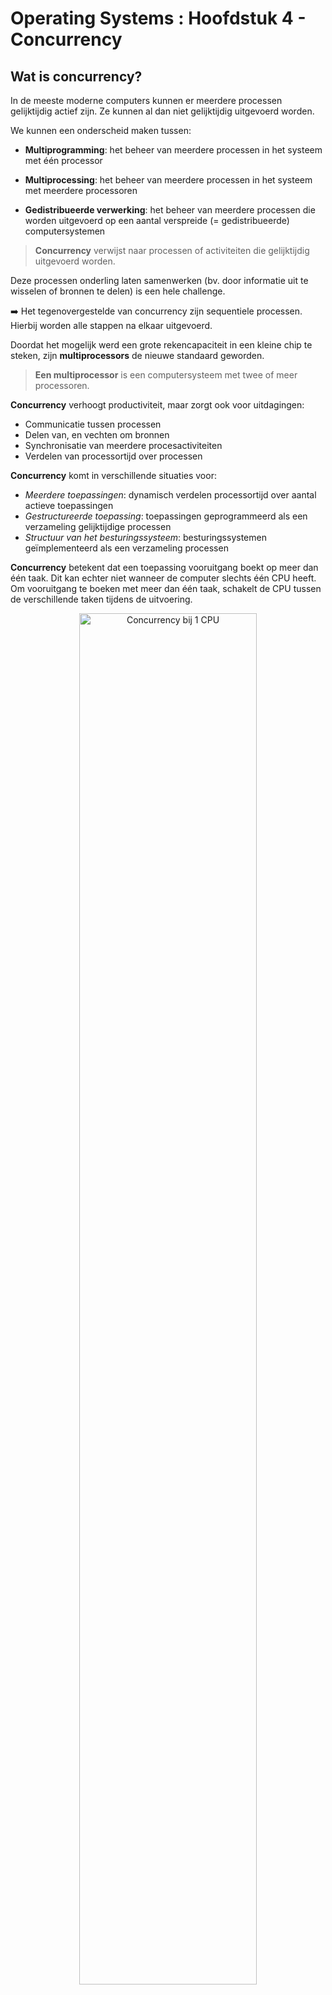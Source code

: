 # Operating Systems : Hoofdstuk 4 - Concurrency

## Wat is concurrency?

In de meeste moderne computers kunnen er meerdere processen gelijktijdig actief zijn. Ze kunnen al dan niet gelijktijdig uitgevoerd worden. 

We kunnen een onderscheid maken tussen:

- **Multiprogramming**: het beheer van meerdere processen in het systeem met één processor

- **Multiprocessing**: het beheer van meerdere processen in het systeem met meerdere processoren

- **Gedistribueerde verwerking**: het beheer van meerdere processen die worden uitgevoerd op een aantal verspreide (= gedistribueerde) computersystemen

> **Concurrency** verwijst naar processen of activiteiten die gelijktijdig uitgevoerd worden. 

Deze processen onderling laten samenwerken (bv. door informatie uit te wisselen of bronnen te delen) is een hele challenge. 

:arrow_right: Het tegenovergestelde van concurrency zijn sequentiele processen. Hierbij worden alle stappen na elkaar uitgevoerd.

Doordat het mogelijk werd een grote rekencapaciteit in een kleine chip te steken, zijn **multiprocessors** de nieuwe standaard geworden. 

> **Een multiprocessor** is een computersysteem met twee of meer processoren. 

**Concurrency** verhoogt productiviteit, maar zorgt ook voor uitdagingen:
- Communicatie tussen processen
- Delen van, en vechten om bronnen
- Synchronisatie van meerdere procesactiviteiten
- Verdelen van processortijd over processen

**Concurrency** komt in verschillende situaties voor:

- *Meerdere toepassingen*: dynamisch verdelen processortijd over aantal actieve toepassingen
- *Gestructureerde toepassing*: toepassingen geprogrammeerd als een verzameling gelijktijdige processen
- *Structuur van het besturingssysteem*: besturingssystemen geïmplementeerd als een verzameling processen

**Concurrency** betekent dat een toepassing vooruitgang boekt op meer dan één taak. Dit kan echter niet wanneer de computer slechts één CPU heeft. Om vooruitgang te boeken met meer dan één taak, schakelt de CPU tussen de verschillende taken tijdens de uitvoering.

<p align='center'><img src='src/concurrency_bij_1_cpu' alt='Concurrency bij 1 CPU' width='75%'></p>

### Parallel Execution

> **Parallel Execution of parallele uitvoering** treedt op wanneer een computer meer dan één CPU of CPU-kern heeft en tegelijkertijd voortgang boekt op meer dan één taak. 

> [!important]
> Parallel Execution is niet hetzelfde als parallellisme!.

<p align='center'><img src='src/parallel_execution.png' alt='Parallel Execution' width='75%'></p>

### Parallel Concurrent Execution

> Bij **Parallel Concurrent Execution** worden de taken verdeeld over verschillende CPU's. De taken op dezelfde CPU worden gelijktijdig uitgevoerd, terwijl de taken op verschillende CPU's parallel worden uitgevoerd.

<p align='center'><img src='src/parallel_concurrent_execution.png' alt='Parallel Concurrent Execution' width='75%'></p>

### Parallellisme

> **Parallellisme** betekent dat de toepassing zijn werk opsplits in kleinere subtaken die parallel kunnen verwerkt worden.

Om echte parallellisme te bereiken moet een toepassing meer dan 1 subtaak hebben die wordt uitgevoerd, en elke subtaak moet op afzonderelijke CPU's / CPU-cores / GPU-cores draaien.

<p align='center'><img src='src/parallellisme.png' alt='Parallellisme' width='75%'></p>

## Wederzijdse uitsluiting (mutual exclusion)

Processen die gelijktijdig gebruik willen maken van gedeelde computerbronnen (gemeenschappelijk RAM geheugen aanspreken), kan voor conflicten en inconsistensies zorgen.

> **Een kritieke sectie** zijn de instructies (code) voor het aanspreken van die gedeelde bronnen (bijvoorbeeld lezen of schrijven naar gemeenschappelijke data).

> **Wederzijdse uitsluiting** is een term uit de informatica waarmee de eis bedoeld wordt dat wanneer een proces zich in een kritieke sectie bevindt en er gebruikgemaakt wordt van gedeelde bronnen, er geen andere processen zijn die zich ook in een kritieke sectie bevinden waarbij dezelfde bronnen worden gebruikt. 

Het regelen van toegang tot gedeelde bronnen is een belangrijk probleem in de computerwetenschappen. 

### Voorbeeld - Wederzijdse uitsluiting

- Stel we hebben een *globale variabel* **getal** (geheel getal) 

- 2 processen willen deze variabele aanpasse, via volgende instructies:
    1. Lees de huidige waarde van de variabele **getal** vanuit het geheugen
    2. Verhoog deze waarde met 1
    3. Schrijf de nieuwe waarde van **getal** weg naar het geheugen

- Als beide processen om beurt de instructies uitvoeren is er geen probleem, maar wat als het eerste proces onderbroken wordt na het uitvoeren van de eerste instructie?
    - De variabele **getal** zal, afhankelijk van de volgende uitvoering verhoogd zijn met 1 of 2
    - Een oplossing is om 3 instructies te groeperen als *kritieke sectie*, en hiervoor een wederzijdse uitsluiting af te dwingen. 

>Stel de instructies proces A = A1, A2, A3 en proces B = B1, B2, B3.
>
>Wanneer het proces A onderbroken wordt kan de uitvoering er als volgt uitzien: A1, B1, B2, B3, A2, A3. <br>
>Het proces A kent nog de originele waarde van het getal. Hier zal het getal dus met 1 verhoogd worden en niet met 2.

### Wederzijdse uitsluiting bij multiprocessing

Niet alleen processen, maar ook activiteiten binnen één proces kunnen parallel worden uitgevoerd.
Als processen of activiteiten niet gemeenschappelijk gebruiken, is er geen probleem. De moeilijkheden ontstaan wanneer de processen het gemeenschappelijk geheugen aanspreken.

<p align='center'><img src='src/mutual_exclusion_multiprocessing.png' alt='Mutual Exclusion with multiprocessing' width='50%'></p>

### Wederzijdse uitsluiting bij multiprogramming

Ook wanneer een computersysteem maar één processor heeft, zijn gelijklopende processen mogelijk. De processen kunnen niet op hetzelfde moment (parallel) uitgevoerd worden. Maar ze kunnen wel op hetzelfde moment de controle van de CPU proberen te krijgen. 

Wanneer twee van zo een processen het gemeenschappelijke geheugen willen aanspreken, kunnen nog steeds problemen ontstaan, en kan wederzijdse uitsluiting nodig zijn.

### Wederzijdse uitsluiting afdwingen.

In praktijk is het afdwingen van wederzijdse uitsluiting niet eenvoudig. <br>
Een mogelijke oplossing is het gebruik maken van een boolean variabele die bijhoudt of er een proces in een kritieke sectie zit. Echter verschuiven we dan het probleem naar de toegang tot deze globale variabele.

Er bestaan verschillend algoritmes die een oplossing bieden voor het probleem van wederzijdse uitsluiting:

- **Algoritme van Dekker**: beperkt to wederzijdse uitsluiting voor 2 parallelle processen
- **Peterson's algoritme**: wederzijdse uitsluiting voor meer dan 2 processen

Buiten deze algoritmes bestaat er ook een alternatieve methodes:

- **Afdwingen van wederzijdse uitsluiting via semaforen**:
    - Bedacht door *Dijkstra*
    - >**Semafoor** is een soort van integer variabele die slechts door enkele primitieve operaties gewijzigd kan worden.
    - >**Een primitieve operatie** is een operatie die niet onderbroken kan worden. 
        - Operatie wordt volledig uitgevoerd
        - Of, Operatie wordt volledig ongedaan gemaakt

- **Afdwingen van wederzijdse uitsluiting via monitoren**
    - > **Een monitor** is een constructie in een programmeertaal die een functionaliteit biedt die vergelijkbaar is met semaforen, maar gemakkelijker te besturen is.


### Meer dan toegang tot gedeeld geheugen

Tot nu zagen we wederzijdse uitsluiting exclusief bij het regelen van toegang tot het gedeeld geheugen.
<br>Er bestaan echter andere vormen van wederzijdse uitsluiting:

- Wederzijdse uitsluiting kan ook gebruikt worden om **de toegang naar bestanden te regelen**, en bijvoorbeel te voorkomen dat 2 processen gelijktijdig naar hetzelfde bestand willen schrijven (en zo elkaars wijzigingen ondermijnen)

- Wederzijdse kan nuttig zijn om **toegang tot bepaalde hardware bronnen te regelen**. (bv. gelijktijdig taken sturen naar een printer :arrow_right: printertaken worden bijgehouden in printqueue zodat de taken één voor één afgedrukt worden)

## Synchronisatie

### Wat is synchronisatie?

> **Synchronisatie** is het proces of het resultaat van iets gelijktijdig maken.

- Ontstaan in 19e eeuw: treinen reden zo snel dat een verschil in lokale tijd begon op te vallen. Gelijk zetten van de klokken was een noodzaak. (ook veiligheids vereiste voor spoorlijnen met een enkele spoor, zo kon vermeden worden dat treinen op hetzelfde moment op hetzelde spoor reden)

- Binnen concurrency: *Het opleggen van een dwingende volgorde aan events die door concurrente, asynchrone processen worden uitgevoerd.*

    - Bij concurrente processen weten we niet welk proces wanneer aan bod komt, via synchronisatie willen we garanderen dat de uitvoering ervan (of delen ervan) in een bepaalde volgorde verlopen.

### Het filosofenprobleem

Voorbeeld probleem synchronisatie ter illustratie:

**Stel**: er zitten 5 filosofen aan een ronde tafel. Op die tafel liggen 5 vorken, er ligt één
vork tussen elke twee filosofen dus elke filosoof heeft een vork aan zijn linker- en
rechterkant. Een filosoof kan twee dingen doen: eten of denken (maar niet
tegelijkertijd).

Om te eten heeft elke filosoof twee vorken nodig. Er zijn echter slechts vijf vorken. Zo
heeft elke filosoof één vork aan zijn linker en één aan zijn rechterhand; de filosoof
kan die oppakken als die op tafel ligt, maar moet de vorken één voor één oppakken.
Het probleem is nu om de filosofen zodanige instructies te geven dat ze niet zullen
verhongeren. In welke volgorde moeten de filosofen de vorken oppakken? En hoe
lang mag een filosoof eten, voor hij de vork terug op tafel legt?

We moeten dus met andere woorden een planning vinden voor het oppakken en
neerleggen van de vorken. Als we dit bovendien eerlijk willen doen, moeten we er in
de planning voor zorgen dat elke filosoof even veel tijd krijgt om te eten, met andere
woorden: elke filosoof zou na verloop van tijd even lang 2 vorken vastgehad moeten
hebben. Dit soort problemen zijn in het algemeen niet zo eenvoudig op te lossen,
maar illustreren mooi het probleem van synchronisatie.

#### Eerste poging

De filosofen willen meteen eten en nemen elk de vork aan de linkerkant op. Iedereen heeft een vork vast, maar geen van de filosofen kan de rechter vork nemen (in het hand van de filosoof rechts van hen). Ook wil geen van de filosofen hun vork neerleggen.

Er treedt een **deadlock** op: er is geen voortgang meer mogelijk.

>**Deadlock**: elk proces wacht op een ander proces dat ook aan het wachten is op een ander proces in een circulaire structuur.

#### Tweede poging

Filosofen krijgen een nummer, lagere nummers krijgen voorrang. Heeft de buur een lager nummer en een vork vast? Dan moet de filosoof zijn vork neerleggen en wachten tot de buur gedaan heeft met eten.

- Deadlock probleem is opgelost door een volgorde op te leggen
- Systeem is wel niet eerlijk
    - Een filosoof met een laag nummer zou eeuwige kunnen blijven eten
    - Een filosoof met een hoog nummer moet lang/eeuwig wachten (**starvation** kan optreden)

>**Starvation** Een proces moet wachten en kan voor onbepaalde tijd geen toegang hebben tot bronnen.

#### Eerlijke poging

- We eisen dat een filosoof niet oneindig kan blijven eten.

- Een filosoof die even stop met eten krijgt een nieuw nummen (hoogste + 1)

- Deadlock en starvation problemen opgelost

### Bestandssynchronisatie

Bestandssynchronisatie is een voorbeeld van synchronisatie hierbij wordt aan de hand van bepaalde regels gezorgd dat de bestand automatisch gesynchroniseerd worden zodat deze op twee of meerdere plaatsten hetzelfde zijn.

Vroeger gebeurde dit manueel (floppy disk, flashdrive), sinds de opkomst van netwerken is het eenvoudiger om dit via een netwerk te laten verlopen.

- Stap 1: kiezen welke mappen gesynchroniseerd moeten worden
    - Vaak werken we met één bronmap en één of meerdere doelmappen
        - Doelmappen bevatten een kopie van de bronbestanden
        - Doelmappen kunnen lokaal of remote zijn

- Stap 2: Extra regels toevoegen
    - Filteren welke bestanden wel/niet gesynchroniseerd worden
    - Mogelijk om submappen uit te sluiten, fiteren op basis van bestandstype, verborgen bestanden niet synchroniseren

- Stap 3: Type synchronisatie kiezen
    - Continue synchronisatie
        - Nuttig voor het samenwerken met meerdere personen
    - Periodiek synchronisatie
        - Nuttig voor het maken van back-ups op specifieke momenten

### Soorten bestandssynchronisatie

We kunnen onderscheid maken tussen verschillende soorten bestandssynchronisatie:

- **Synchronize**: inhoud van bron- en doelmap worden gelijk gehouden. Elke wijziging zal zichtbaar zijn in kopie.
- **Echo**: nieuwe en gewijzigde bestanden worden van doel- naar bronmap gekopieerd. Hernoemde of verwijderde berichten worden gesynchroniseerd. Synchronisatie gebeurd maar in 1 richting
- **Contributie**: gelijkaardig aan **echo** maar in de doelmap worden geen bestanden verwijderd als die in de bronmap is gebeurd.

<p align='center'><img src='src/types_filesynchronization.png' alt='' width='50%'></p>

## Deadlocks

> **Een deadlock of impasse** is een situatie waarbij een bepaalde actie is vastgelopen op wederzijdse uitsluiting.

Voorbeeld uit de echte wereld: gridlock (= verkeersinfarct)

<p align='left'><img src='src/gridlock.png' alt='' width='15%'></p>

### Deadlocks bij processen

Binnen de informatica treedt een deadlock op wanneer 2 of meer processen voor onbepaalde tijd wachten op een gebeurtenis die enkel door een van de wachtende processen kan veroorzaakt worden. Als elk van de processen reeds één bron toegekend heeft, en weigert deze bron vrij te geven, dan zullen de processen eeuwig op elkaar blijven wachten.

Het is de taak van het besturingssysteem om deadlocks te voorkomen, of indien ze voorkomen, deze op te sporen en op te lossen.

Algemeen zijn er 2 manieren om om te gaan met deadlocks:
- Gebruik een protocol om een deadlock te voorkomen
- Laat toe dat het systeem in een deadlock-situatie komt te zitten, maar zorg dat het besturingssysteem een deadlock-situatie kan detecteren en los de situatie dan op.

### Deadlocks behandelen

- **Deadlocks voorkomen**: OS beperkt het gebruik van gemeenschappelijke bronnen
- **Deadlocks vermijden**: Alle aanvragen voor bronnen in details onderzoeken. Heeft een toewijzing van een bron een risico, dan weigert het OS de gevraagde toegang.
- **Deadlocks signaleren**: Processen zitten in een wacht-toestand, is dit wachten permanent?
- **Deadlocks herstellen**: Wat moet een OS doen om de processen te bevrijden uit een deadlock-situatie?

### Voowaarden deadlock

Deadlocks kunnen ontstaan indien er aan volgende 4 situaties voldaan is:

- **Wederzijdse uitsluiting**: gemeenschappelijk gebruik van bronnen moet onder wederzijdse uitsluiting gebeuren.
- **Bezet houden en wachten (Hold and Wait)**: Een proces kan meerdere bronnen aanvragen zonder de eerder toegewezen bronnen vrij te geven. Er moet dus een proces bestaan dat één bron bezet houdt en wacht op het verkrijgen van één of meerdere andere bronnen die op dat moment bezet zijn door andere processen.
- **Geen voortijdig ontnemen (no preemption)**: Bronnen kunnen niet voortijdig afgenomen worden. (kan enkel vrijgegeven worden door het proces dat de bron bezit, nadat de taak beëindigt is.)
- **Wachten in een kring (Circular Wait)**: Elk proces moet wachten op een bron die reeds in het gebruik is door een ander proces in de verzameling

### Deadlock preventie

Om een deadlock te voorkomen, kunnen we proberen te zorgen dat één van de voorwaarden voor een deadlock niet optreedt. Sommige voorwaarden zijn echter **noodzakelijk** en kunnen voor problemen zorgen als we deze opheffen.

- *Geen wederzijdse uitsluiting*: voortgang van het ene proces kan het andere beïnvloeden. Deze mag dus niet verwijderd worden. 

- *Alle bronnen vrijgeven indien een bron niet onmiddelijk aan het proces kan toegewezen worden*: Een proces heeft verschillende bronnen nodig alvorens te starten met zijn uitvoering. Vraagt het proces alle bronnen tegelijkertijd aan, dan heeft het verschillende bronnen in zijn beheer zonder deze daadwerkelijk te gebruiken. Dit beperkt de beschikbare bronnen. Als het proces enkele de bronnen vasthoudt en het vraagt nog een bron aan, en deze bron kan niet onmiddelijk aan dat process worden toegewezen (= proces moet wachten) dan moet het proces alle bronnen **vrijgeven** die het op dat moment vasthoudt.

- Door de tweede conditie te verwijderen kan een bron bruusk verwijderd worden van een proces. Om het afnemen van bronnen eerlijk te laten verlopen onderwerpen we de processen aan een **lineair ordeningsschema**. (elk proces kan enkel bronnen in opklimmende volgorde verkrijgen.)

### Deadlocks vermijden

**Deadlock voorkomen**: geen kans meer op een deadlock

**Deadlock vermijden**: Kans op deadlock bijna onmogelijk maken, maar kan nog optreden

- Aanvragen die eventueel tot een deadlock kunnen leiden, weigeren.
- Hiervoor moet een OS alle aanvragen nauwkeurig onderzoeken.
- Ziet het OS dat de toewijzing van een bron een risico tot deadlock met zich meebrengt, dan weigert het de gevraagde toegang

> Hierdoor blijft het systeem in veilige toestand.

Dit is echter moeilijk te implementeren. Hoe kan het OS beoordelen of een aanvraag gevaarlijk is? Het systeem heeft hiervoor veel historische data nodig.

> Een algoritme die gebruikt kan worden om deadlocks te vermijden op basis van deze informatie is **Banker's Algorithm**

### Deadlocks signaleren

Hoe kan een OS een deadlock signaleren en wat kan het OS er aan doen?

- Een manier om deadlocks te signaleren is **een resource allocation graph** (grafiek die brontoewijzingen weergeeft)
    - Indien deze een cyclus bevat is er een deadlock
    - Er zijn verschillende algoritmen om deze cycli te detecteren

### Deadlock herstellen

- We kunnen het proces af breken en zo de toegewezen bronnen vrijgeven. (cyclus en deadlock worden geëlimineerd)

- Rollback op het proces uitvoeren;
    - Verliest updates gemaakt met gebruik van deze bronnen
    - Verlies van reeds uitgevoerd werk
    - Proces wordt niet afgebroken
    - OS plaatst proces terug in de toestand van voor de aanvraag van verwijderde bronnen (kan start proces of checkpoint zijn)

    > **Een checkpoint** treedt op wanneer een proces vrijwillig alle bronnen vrijgeeft. Door gebruik van checkpoints kan elk proces eventueel verlies van werk zo klein mogelijk houden.